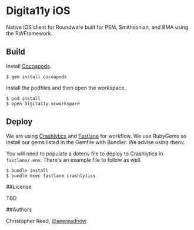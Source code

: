 # Digita11y iOS

Native iOS client for Roundware built for PEM, Smithsonian, and BMA using the RWFramework.

## Build

Install [Cocoapods](http://cocoapods.org).

``` shell
$ gem install cocoapods
```

Install the podfiles and then open the workspace.

``` shell
$ pod install
$ open Digita11y.xcworkspace 
```

## Deploy

We are using [Crashlytics](https://fabric.io) and [Fastlane](https://github.com/fastlane/fastlane) for workflow.  We use RubyGems so install our gems listed in the Gemfile with Bundler.  We advise using rbenv.

You will need to populate a dotenv file to deploy to Crashlytics in `fastlane/.env`.  There's an example file to follow as well.

``` shell
$ bundle install
$ bundle exec fastlane crashlytics

```
##License

TBD

##Authors

Christopher Reed, [@seereadnow](http://twitter.com/seereadnow)
